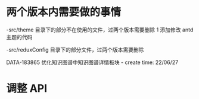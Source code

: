 # 两个版本内需要做的事情

-src/theme 目录下的部分不在使用的文件，过两个版本需要删除
1 添加修改 antd 主题的代码

-src/reduxConfig 目录下的部分文件，过两个版本需要删除


DATA-183865 优化知识图谱中知识图谱详情板块 - create time: 22/06/27
# 调整 API

